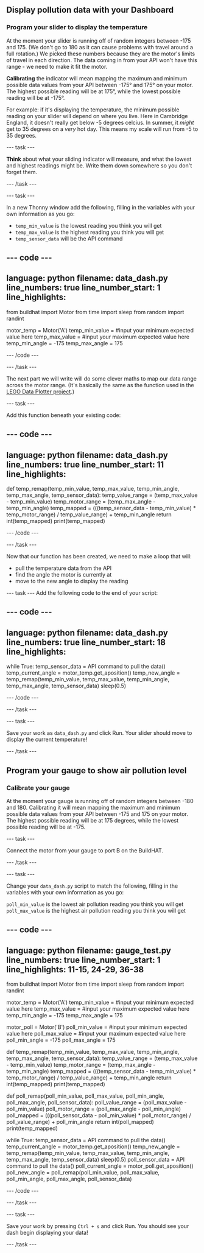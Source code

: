 ## Display pollution data with your Dashboard

### Program your slider to display the temperature

At the moment your slider is running off of random integers between -175 and 175. (We don't go to 180 as it can cause problems with travel around a full rotation.) We picked these numbers because they are the motor's limits of travel in each direction. The data coming in from your API won't have this range - we need to make it fit the motor.

**Calibrating** the indicator will mean mapping the maximum and minimum possible data values from your API between -175° and 175° on your motor. The highest possible reading will be at 175°, while the lowest possible reading will be at -175°. 

For example: if it's displaying the temperature, the minimum possible reading on your slider will depend on where you live. Here in Cambridge England, it doesn't really get below -5 degrees celcius. In summer, it *might* get to 35 degrees on a *very* hot day. This means my scale will run from -5 to 35 degrees.

--- task ---

**Think** about what your sliding indicator will measure, and what the lowest and highest readings might be. Write them down somewhere so you don't forget them.

--- /task ---

--- task ---

In a new Thonny window add the following, filling in the variables with your own information as you go:

+ `temp_min_value` is the lowest reading you think you will get
+ `temp_max_value` is the highest reading you think you will get
+ `temp_sensor_data` will be the API command


--- code ---
---
language: python
filename: data_dash.py
line_numbers: true
line_number_start: 1
line_highlights: 
---
from buildhat import Motor
from time import sleep
from random import randint

motor_temp = Motor('A')
temp_min_value = #input your minimum expected value here
temp_max_value = #input your maximum expected value here
temp_min_angle = -175
temp_max_angle = 175

--- /code ---

--- /task ---

The next part we will write will do some clever maths to map our data range across the motor range. (It's basically the same as the function used in the [LEGO Data Plotter project](https://learning-admin.raspberrypi.org/en/projects/lego-plotter/6).)
 
--- task ---

Add this function beneath your existing code:

--- code ---
---
language: python
filename: data_dash.py
line_numbers: true
line_number_start: 11
line_highlights: 
---
def temp_remap(temp_min_value, temp_max_value, temp_min_angle, temp_max_angle, temp_sensor_data):
    temp_value_range = (temp_max_value - temp_min_value)
    temp_motor_range = (temp_max_angle - temp_min_angle)
    temp_mapped = (((temp_sensor_data - temp_min_value) * temp_motor_range) / temp_value_range) + temp_min_angle
    return int(temp_mapped)
    print(temp_mapped)

--- /code ---

--- /task ---

Now that our function has been created, we need to make a loop that will:

+ pull the temperature data from the API
+ find the angle the motor is currently at
+ move to the new angle to display the reading

--- task ---
Add the following code to the end of your script:

--- code ---
---
language: python
filename: data_dash.py
line_numbers: true
line_number_start: 18
line_highlights: 
---
while True:
    temp_sensor_data  =  API command to pull the data()
    temp_current_angle = motor_temp.get_aposition()
    temp_new_angle = temp_remap(temp_min_value, temp_max_value, temp_min_angle, temp_max_angle, temp_sensor_data)
    sleep(0.5)

--- /code ---

--- /task ---

--- task ---

Save your work as `data_dash.py` and click Run. Your slider should move to display the current temperature! 

--- /task ---

## Program your gauge to show air pollution level

### Calibrate your gauge

At the moment your gauge is running off of random integers between -180 and 180. Calibrating it will mean mapping the maximum and minimum possible data values from your API between -175 and 175 on your motor. The highest possible reading will be at 175 degrees, while the lowest possible reading will be at -175.

--- task ---

Connect the motor from your gauge to port B on the BuildHAT.

--- /task ---

--- task ---

Change your `data_dash.py` script to match the following, filling in the variables with your own information as you go:

`poll_min_value` is the lowest air pollution reading you think you will get
`poll_max_value` is the highest air pollution reading you think you will get

--- code ---
---
language: python
filename: gauge_test.py
line_numbers: true
line_number_start: 1 
line_highlights: 11-15, 24-29, 36-38
---
from buildhat import Motor
from time import sleep
from random import randint

motor_temp = Motor('A')
temp_min_value = #input your minimum expected value here
temp_max_value = #input your maximum expected value here
temp_min_angle = -175
temp_max_angle = 175

motor_poll = Motor('B')
poll_min_value = #input your minimum expected value here
poll_max_value = #input your maximum expected value here
poll_min_angle = -175
poll_max_angle = 175

def temp_remap(temp_min_value, temp_max_value, temp_min_angle, temp_max_angle, temp_sensor_data):
    temp_value_range = (temp_max_value - temp_min_value)
    temp_motor_range = (temp_max_angle - temp_min_angle)
    temp_mapped = (((temp_sensor_data - temp_min_value) * temp_motor_range) / temp_value_range) + temp_min_angle
    return int(temp_mapped)
    print(temp_mapped)

def poll_remap(poll_min_value, poll_max_value, poll_min_angle, poll_max_angle, poll_sensor_data):
    poll_value_range = (poll_max_value - poll_min_value)
    poll_motor_range = (poll_max_angle - poll_min_angle)
    poll_mapped = (((poll_sensor_data - poll_min_value) * poll_motor_range) / poll_value_range) + poll_min_angle
    return int(poll_mapped)
    print(temp_mapped)

while True:
    temp_sensor_data  =  API command to pull the data()
    temp_current_angle = motor_temp.get_aposition()
    temp_new_angle = temp_remap(temp_min_value, temp_max_value, temp_min_angle, temp_max_angle, temp_sensor_data)
    sleep(0.5)
    poll_sensor_data  =  API command to pull the data()
    poll_current_angle = motor_poll.get_aposition()
    poll_new_angle = poll_remap(poll_min_value, poll_max_value, poll_min_angle, poll_max_angle, poll_sensor_data)

--- /code ---

--- /task ---

--- task ---

Save your work by pressing `Ctrl + s` and click Run. You should see your dash begin displaying your data!

--- /task ---